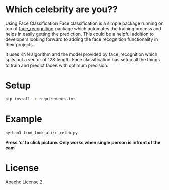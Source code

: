 # Which celebrity are you??

Using Face Classification
Face classification is a simple package running on top of [face_recognition](https://pypi.org/project/face_recognition/) package which automates the training process and helps in easily getting the prediction. This could be a helpful addition to developers looking forward to adding the face recognition functionality in their projects.

It uses KNN algorithm and the model provided by face_recognition which spits out a vector of 128 length. Face classification has setup all the things to train and predict faces with optimum precision.

# Setup

```bash
pip install -r requirements.txt
```

# Example

```py
python3 find_look_alike_celeb.py
```
__Press 'c' to click picture. Only works when single person is infront of the cam__

# License

Apache License 2
